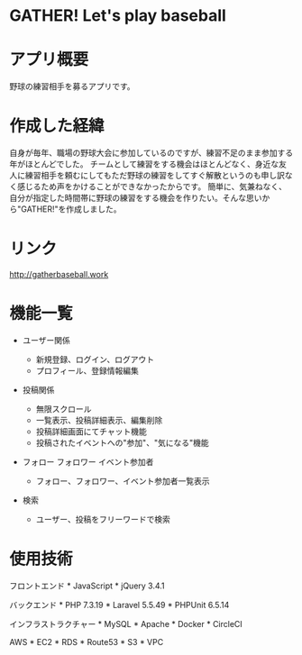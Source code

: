 # GATHER! Let's play baseball

# アプリ概要
野球の練習相手を募るアプリです。
 
# 作成した経緯
自身が毎年、職場の野球大会に参加しているのですが、練習不足のまま参加する年がほとんどでした。
チームとして練習をする機会はほとんどなく、身近な友人に練習相手を頼むにしてもただ野球の練習をしてすぐ解散というのも申し訳なく感じるため声をかけることができなかったからです。
簡単に、気兼ねなく、自分が指定した時間帯に野球の練習をする機会を作りたい。そんな思いから"GATHER!"を作成しました。

# リンク
http://gatherbaseball.work

# 機能一覧
* ユーザー関係
	* 新規登録、ログイン、ログアウト
	* プロフィール、登録情報編集
 
* 投稿関係
	* 無限スクロール
 	* 一覧表示、投稿詳細表示、編集削除
 	* 投稿詳細画面にてチャット機能
 	* 投稿されたイベントへの"参加"、"気になる"機能
	
* フォロー フォロワー イベント参加者
	* フォロー、フォロワー、イベント参加者一覧表示
	
* 検索
 	* ユーザー、投稿をフリーワードで検索

# 使用技術
フロントエンド
	* JavaScript
	* jQuery 3.4.1

バックエンド
	* PHP 7.3.19
	* Laravel 5.5.49
	* PHPUnit 6.5.14

インフラストラクチャー
	* MySQL
	* Apache
	* Docker
	* CircleCI

AWS
	* EC2
	* RDS
	* Route53
	* S3
	* VPC


